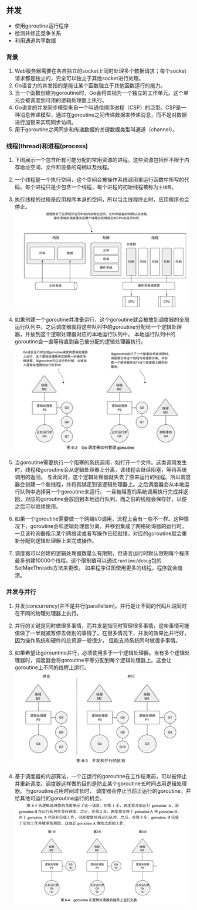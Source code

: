 ## 并发
- 使用goroutine运行程序
- 检测并修正竞争关系
- 利用通道共享数据

### 背景
1. Web服务器需要在各自独立的socket上同时处理多个数据请求；每个socket请求都是独立的，完全可以独立于其他socket进行处理。
2. Go语言力的并发指的是能让某个函数独立于其他函数运行的能力。
3. 当一个函数创建为goroutine时，Go会将其视为一个独立的工作单元。这个单元会被调度到可用的逻辑处理器上执行。
4. Go语言的并发同步模型来自一个叫通信顺序进程（CSP）的泛型。CSP是一种消息传递模型，通过在goroutine之间传递数据来传递消息，而不是对数据进行加锁来实现同步访问。
5. 用于goroutine之间同步和传递数据的关键数据类型叫通道（channel）。

### 线程(thread)和进程(process)
1. 下图展示一个包含所有可能分配的常用资源的进程。这些资源包括但不限于内存地址空间、文件和设备的句柄以及线程。
2. 一个线程是一个执行空间，这个空间会被操作系统调用来运行函数中所写的代码。每个进程只是少包含一个线程，每个进程的初始线程被称为`主线程`。
3. 执行线程的过程是应用程序本身的空间，所以当主线程终止时，应用程序也会停止。
![](./img.png)

4. 如果创建一个goroutine并准备运行，这个goroutine就会被放到调度器的全局运行队列中。之后调度器就将这些队列中的goroutine分配给一个逻辑处理器，并放到这个逻辑处理器对应的本地运行队列中。
本地运行队列中的goroutine会一直等待直到自己被分配的逻辑处理器执行。
![](./img_1.png)
5. 当goroutine需要执行一个阻塞的系统调用，如打开一个文件。这类调用发生时，线程和goroutine会从逻辑处理器上分离，该线程会继续阻塞，等待系统调用的返回。
与此同时，这个逻辑处理器就失去了原来运行的线程。所以调度器会创建一个新线程，并将其绑定到该逻辑处理器上。之后调度器会从本地运行队列中选择另一个goroutine来运行。
一旦被阻塞的系统调用执行完成并返回，对应的goroutine会放回到本地运行队列，而之前的线程会保存好，以便之后可以继续使用。
6. 如果一个goroutine需要做一个网络I/O调用，流程上会有一些不一样。这种情况下，goroutine会和逻辑处理器分离，并移到集成了网络轮询器的运行时。
一旦该轮询器指示某个网络读或者写操作已经就绪，对应的goroutine就会重新分配到逻辑处理器上来完成操作。
7. 调度器可以创建的逻辑处理器数量么有限制，但语言运行时默认限制每个程序最多创建10000个线程。这个限制值可以通过`runtime/debug`包的SetMaxThreads方法来更改。
如果程序试图使用更多的线程，程序就会崩溃。

### 并发与并行
1. 并发(concurrency)并不是并行(parallelism)。并行是让不同的代码片段同时在不同的物理处理器上执行。
2. 并行的关键是同时做很多事情，而并发是指同时管理很多事情，这些事情可能值做了一半就被暂停去做别的事情了。在很多情况下，并发的效果比并行好，因为操作系统和硬件的总资源一般很少，
但能支持系统同时做很多事情。
3. 如果希望让gorountine并行，必须使用多于一个逻辑处理器。当有多个逻辑处理器时，调度器会将goroutine平等分配到每个逻辑处理器上。这会让goroutine上不同的线程上运行。
![](./img_2.png)

4. 基于调度器的内部算法，一个正运行的goroutine在工作结束前，可以被停止并重新调度。调度器这样做的目的是防止某个goroutine长时间占用逻辑处理器。当goroutine占用时间过长时，
调度器会停止当前正运行的goroutine，并给其他可运行的goroutine运行的机会。
![](./img_3.png)

